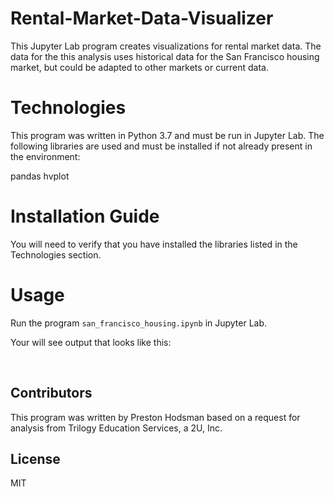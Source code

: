 # Rental-Market-Data-Visualizer
This Jupyter Lab program creates visualizations for rental market data. The data for the this analysis uses historical data for the San Francisco housing market, but could be adapted to other markets or current data.

# Technologies

This program was written in Python 3.7 and must be run in Jupyter Lab. The following libraries are used and must be installed if not already present in the environment:

pandas
hvplot

# Installation Guide

You will need to verify that you have installed the libraries listed in the Technologies section.

# Usage

Run the program ```san_francisco_housing.ipynb``` in Jupyter Lab.

Your will see output that looks like this:

![]()
![]()
![]()

## Contributors
This program was written by Preston Hodsman based on a request for analysis from Trilogy Education Services, a 2U, Inc.

## License
MIT